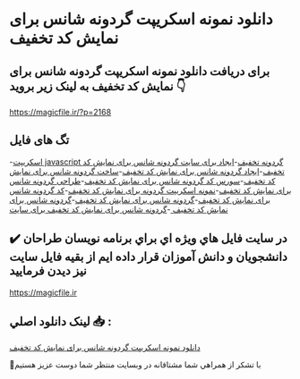 # دانلود نمونه اسکریپت گردونه شانس برای نمایش کد تخفیف

## برای دریافت دانلود نمونه اسکریپت گردونه شانس برای نمایش کد تخفیف به لینک زیر بروید 👇

https://magicfile.ir/?p=2168

## تگ های فایل

-[اسکریپت javascript گردونه تخفیف](https://magicfile.ir/product/%d9%86%d9%85%d9%88%d9%86%d9%87-%d8%a7%d8%b3%da%a9%d8%b1%db%8c%d9%be%d8%aa-%da%af%d8%b1%d8%af%d9%88%d9%86%d9%87-%d8%b4%d8%a7%d9%86%d8%b3-%d8%a8%d8%b1%d8%a7%db%8c-%d9%86%d9%85%d8%a7%db%8c%d8%b4-%da%a9%d8%af-%d8%aa%d8%ae%d9%81%db%8c%d9%81/)-[ایجاد برای سایت گردونه شانس برای نمایش کد تخفیف](https://magicfile.ir/product/%d9%86%d9%85%d9%88%d9%86%d9%87-%d8%a7%d8%b3%da%a9%d8%b1%db%8c%d9%be%d8%aa-%da%af%d8%b1%d8%af%d9%88%d9%86%d9%87-%d8%b4%d8%a7%d9%86%d8%b3-%d8%a8%d8%b1%d8%a7%db%8c-%d9%86%d9%85%d8%a7%db%8c%d8%b4-%da%a9%d8%af-%d8%aa%d8%ae%d9%81%db%8c%d9%81/)-[ایجاد گردونه شانس برای نمایش کد تخفیف](https://magicfile.ir/product/%d9%86%d9%85%d9%88%d9%86%d9%87-%d8%a7%d8%b3%da%a9%d8%b1%db%8c%d9%be%d8%aa-%da%af%d8%b1%d8%af%d9%88%d9%86%d9%87-%d8%b4%d8%a7%d9%86%d8%b3-%d8%a8%d8%b1%d8%a7%db%8c-%d9%86%d9%85%d8%a7%db%8c%d8%b4-%da%a9%d8%af-%d8%aa%d8%ae%d9%81%db%8c%d9%81/)-[ساخت گردونه شانس برای نمایش کد تخفیف](https://magicfile.ir/product/%d9%86%d9%85%d9%88%d9%86%d9%87-%d8%a7%d8%b3%da%a9%d8%b1%db%8c%d9%be%d8%aa-%da%af%d8%b1%d8%af%d9%88%d9%86%d9%87-%d8%b4%d8%a7%d9%86%d8%b3-%d8%a8%d8%b1%d8%a7%db%8c-%d9%86%d9%85%d8%a7%db%8c%d8%b4-%da%a9%d8%af-%d8%aa%d8%ae%d9%81%db%8c%d9%81/)-[سورس کد گردونه شانس برای نمایش کد تخفیف](https://magicfile.ir/product/%d9%86%d9%85%d9%88%d9%86%d9%87-%d8%a7%d8%b3%da%a9%d8%b1%db%8c%d9%be%d8%aa-%da%af%d8%b1%d8%af%d9%88%d9%86%d9%87-%d8%b4%d8%a7%d9%86%d8%b3-%d8%a8%d8%b1%d8%a7%db%8c-%d9%86%d9%85%d8%a7%db%8c%d8%b4-%da%a9%d8%af-%d8%aa%d8%ae%d9%81%db%8c%d9%81/)-[طراحی گردونه شانس برای نمایش کد تخفیف](https://magicfile.ir/product/%d9%86%d9%85%d9%88%d9%86%d9%87-%d8%a7%d8%b3%da%a9%d8%b1%db%8c%d9%be%d8%aa-%da%af%d8%b1%d8%af%d9%88%d9%86%d9%87-%d8%b4%d8%a7%d9%86%d8%b3-%d8%a8%d8%b1%d8%a7%db%8c-%d9%86%d9%85%d8%a7%db%8c%d8%b4-%da%a9%d8%af-%d8%aa%d8%ae%d9%81%db%8c%d9%81/)-[نمونه اسکریپت گردونه برای نمایش کد تخفیف](https://magicfile.ir/product/%d9%86%d9%85%d9%88%d9%86%d9%87-%d8%a7%d8%b3%da%a9%d8%b1%db%8c%d9%be%d8%aa-%da%af%d8%b1%d8%af%d9%88%d9%86%d9%87-%d8%b4%d8%a7%d9%86%d8%b3-%d8%a8%d8%b1%d8%a7%db%8c-%d9%86%d9%85%d8%a7%db%8c%d8%b4-%da%a9%d8%af-%d8%aa%d8%ae%d9%81%db%8c%d9%81/)-[کد گردونه شانس برای نمایش کد تخفیف](https://magicfile.ir/product/%d9%86%d9%85%d9%88%d9%86%d9%87-%d8%a7%d8%b3%da%a9%d8%b1%db%8c%d9%be%d8%aa-%da%af%d8%b1%d8%af%d9%88%d9%86%d9%87-%d8%b4%d8%a7%d9%86%d8%b3-%d8%a8%d8%b1%d8%a7%db%8c-%d9%86%d9%85%d8%a7%db%8c%d8%b4-%da%a9%d8%af-%d8%aa%d8%ae%d9%81%db%8c%d9%81/)-[گردونه شانس برای نمایش کد تخفیف](https://magicfile.ir/product/%d9%86%d9%85%d9%88%d9%86%d9%87-%d8%a7%d8%b3%da%a9%d8%b1%db%8c%d9%be%d8%aa-%da%af%d8%b1%d8%af%d9%88%d9%86%d9%87-%d8%b4%d8%a7%d9%86%d8%b3-%d8%a8%d8%b1%d8%a7%db%8c-%d9%86%d9%85%d8%a7%db%8c%d8%b4-%da%a9%d8%af-%d8%aa%d8%ae%d9%81%db%8c%d9%81/)-[گردونه شانس برای نمایش کد تخفیف ](https://magicfile.ir/product/%d9%86%d9%85%d9%88%d9%86%d9%87-%d8%a7%d8%b3%da%a9%d8%b1%db%8c%d9%be%d8%aa-%da%af%d8%b1%d8%af%d9%88%d9%86%d9%87-%d8%b4%d8%a7%d9%86%d8%b3-%d8%a8%d8%b1%d8%a7%db%8c-%d9%86%d9%85%d8%a7%db%8c%d8%b4-%da%a9%d8%af-%d8%aa%d8%ae%d9%81%db%8c%d9%81/)-[گردونه شانس برای نمایش کد تخفیف برای سایت](https://magicfile.ir/product/%d9%86%d9%85%d9%88%d9%86%d9%87-%d8%a7%d8%b3%da%a9%d8%b1%db%8c%d9%be%d8%aa-%da%af%d8%b1%d8%af%d9%88%d9%86%d9%87-%d8%b4%d8%a7%d9%86%d8%b3-%d8%a8%d8%b1%d8%a7%db%8c-%d9%86%d9%85%d8%a7%db%8c%d8%b4-%da%a9%d8%af-%d8%aa%d8%ae%d9%81%db%8c%d9%81/)

## ✔️ در سايت فايل هاي ويژه اي براي برنامه نويسان طراحان دانشجويان و دانش آموزان قرار داده ايم از بقيه فايل سايت نيز ديدن فرماييد

https://magicfile.ir


## لينک دانلود اصلي 📥 :

[دانلود نمونه اسکریپت گردونه شانس برای نمایش کد تخفیف](https://magicfile.ir/product/%d9%86%d9%85%d9%88%d9%86%d9%87-%d8%a7%d8%b3%da%a9%d8%b1%db%8c%d9%be%d8%aa-%da%af%d8%b1%d8%af%d9%88%d9%86%d9%87-%d8%b4%d8%a7%d9%86%d8%b3-%d8%a8%d8%b1%d8%a7%db%8c-%d9%86%d9%85%d8%a7%db%8c%d8%b4-%da%a9%d8%af-%d8%aa%d8%ae%d9%81%db%8c%d9%81/) 


🙏با تشکر از همراهي شما مشتاقانه در وبسایت منتظر شما دوست عزیز هستیم

